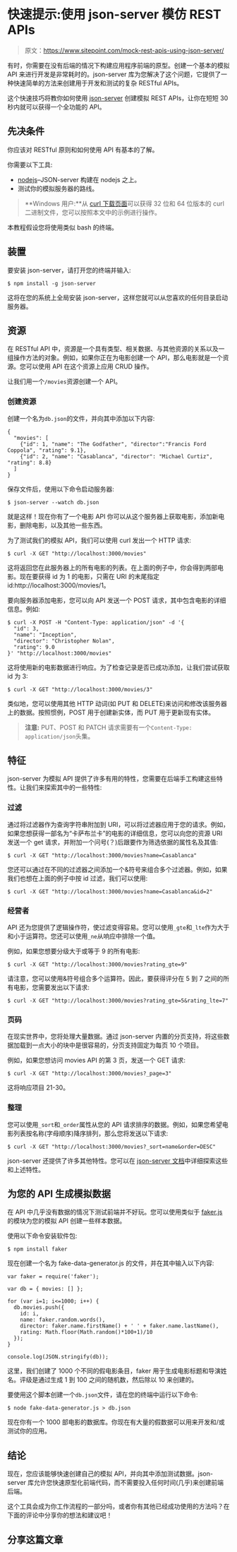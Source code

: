# 快速提示:使用 json-server 模仿 REST APIs

> 原文：<https://www.sitepoint.com/mock-rest-apis-using-json-server/>

有时，你需要在没有后端的情况下构建应用程序前端的原型。创建一个基本的模拟 API 来进行开发是非常耗时的。json-server 库为您解决了这个问题，它提供了一种快速简单的方法来创建用于开发和测试的复杂 RESTful APIs。

这个快速技巧将教你如何使用 [json-server](https://github.com/typicode/json-server) 创建模拟 REST APIs，让你在短短 30 秒内就可以获得一个全功能的 API。

## 先决条件

你应该对 RESTful 原则和如何使用 API 有基本的了解。

你需要以下工具:

*   [nodejs](https://nodejs.org/en/)–JSON-server 构建在 nodejs 之上。
*   测试你的模拟服务器的路线。

> **Windows 用户:**从 [curl 下载页面](https://curl.haxx.se/download.html)可以获得 32 位和 64 位版本的 curl 二进制文件，您可以按照本文中的示例进行操作。

本教程假设您将使用类似 bash 的终端。

## 装置

要安装 json-server，请打开您的终端并输入:

```
$ npm install -g json-server 
```

这将在您的系统上全局安装 json-server，这样您就可以从您喜欢的任何目录启动服务器。

## 资源

在 RESTful API 中，资源是一个具有类型、相关数据、与其他资源的关系以及一组操作方法的对象。例如，如果你正在为电影创建一个 API，那么电影就是一个资源。您可以使用 API 在这个资源上应用 CRUD 操作。

让我们用一个`/movies`资源创建一个 API。

### 创建资源

创建一个名为`db.json`的文件，并向其中添加以下内容:

```
{
  "movies": [
    {"id": 1, "name": "The Godfather", "director":"Francis Ford Coppola", "rating": 9.1},
    {"id": 2, "name": "Casablanca", "director": "Michael Curtiz", "rating": 8.8}
  ]
} 
```

保存文件后，使用以下命令启动服务器:

```
$ json-server --watch db.json 
```

就是这样！现在你有了一个电影 API 你可以从这个服务器上获取电影，添加新电影，删除电影，以及其他一些东西。

为了测试我们的模拟 API，我们可以使用 curl 发出一个 HTTP 请求:

```
$ curl -X GET "http://localhost:3000/movies" 
```

这将返回您在此服务器上的所有电影的列表。在上面的例子中，你会得到两部电影。现在要获得 id 为 1 的电影，只需在 URI 的末尾指定 id:http://localhost:3000/movies/1。

要向服务器添加电影，您可以向 API 发送一个 POST 请求，其中包含电影的详细信息。例如:

```
$ curl -X POST -H "Content-Type: application/json" -d '{
  "id": 3,
  "name": "Inception",
  "director": "Christopher Nolan",
  "rating": 9.0
}' "http://localhost:3000/movies" 
```

这将使用新的电影数据进行响应。为了检查记录是否已成功添加，让我们尝试获取 id 为 3:

```
$ curl -X GET "http://localhost:3000/movies/3" 
```

类似地，您可以使用其他 HTTP 动词(如 PUT 和 DELETE)来访问和修改该服务器上的数据。按照惯例，POST 用于创建新实体，而 PUT 用于更新现有实体。

> **注意:** PUT、POST 和 PATCH 请求需要有一个`Content-Type: application/json`头集。

## 特征

json-server 为模拟 API 提供了许多有用的特性，您需要在后端手工构建这些特性。让我们来探索其中的一些特性:

### 过滤

通过将过滤器作为查询字符串附加到 URI，可以将过滤器应用于您的请求。例如，如果您想获得一部名为“卡萨布兰卡”的电影的详细信息，您可以向您的资源 URI 发送一个 get 请求，并附加一个问号(？)后跟要作为筛选依据的属性名及其值:

```
$ curl -X GET "http://localhost:3000/movies?name=Casablanca" 
```

您还可以通过在不同的过滤器之间添加一个&符号来组合多个过滤器。例如，如果我们也想在上面的例子中按 id 过滤，我们可以使用:

```
$ curl -X GET "http://localhost:3000/movies?name=Casablanca&id=2" 
```

### 经营者

API 还为您提供了逻辑操作符，使过滤变得容易。您可以使用`_gte`和`_lte`作为大于和小于运算符。您还可以使用`_ne`从响应中排除一个值。

例如，如果您想要分级大于或等于 9 的所有电影:

```
$ curl -X GET "http://localhost:3000/movies?rating_gte=9" 
```

请注意，您可以使用&符号组合多个运算符。因此，要获得评分在 5 到 7 之间的所有电影，您需要发出以下请求:

```
$ curl -X GET "http://localhost:3000/movies?rating_gte=5&rating_lte=7" 
```

### 页码

在现实世界中，您将处理大量数据。通过 json-server 内置的分页支持，将这些数据加载到一点大小的块中是很容易的，分页支持固定为每页 10 个项目。

例如，如果您想访问 movies API 的第 3 页，发送一个 GET 请求:

```
$ curl -X GET "http://localhost:3000/movies?_page=3" 
```

这将响应项目 21-30。

### 整理

您可以使用`_sort`和`_order`属性从您的 API 请求排序的数据。例如，如果您希望电影列表按名称(字母顺序)降序排列，那么您将发送以下请求:

```
$ curl -X GET "http://localhost:3000/movies?_sort=name&order=DESC" 
```

json-server 还提供了许多其他特性。您可以在 [json-server 文档](https://github.com/typicode/json-server)中详细探索这些和上述特性。

## 为您的 API 生成模拟数据

在 API 中几乎没有数据的情况下测试前端并不好玩。您可以使用类似于 [faker.js](https://github.com/marak/Faker.js/) 的模块为您的模拟 API 创建一些样本数据。

使用以下命令安装软件包:

```
$ npm install faker 
```

现在创建一个名为 fake-data-generator.js 的文件，并在其中输入以下内容:

```
var faker = require('faker');

var db = { movies: [] };

for (var i=1; i<=1000; i++) {
  db.movies.push({
    id: i,
    name: faker.random.words(),
    director: faker.name.firstName() + ' ' + faker.name.lastName(),
    rating: Math.floor(Math.random()*100+1)/10
  });
}

console.log(JSON.stringify(db)); 
```

这里，我们创建了 1000 个不同的假电影条目，faker 用于生成电影标题和导演姓名。评级是通过生成 1 到 100 之间的随机数，然后除以 10 来创建的。

要使用这个脚本创建一个`db.json`文件，请在您的终端中运行以下命令:

```
$ node fake-data-generator.js > db.json 
```

现在你有一个 1000 部电影的数据库。你现在有大量的假数据可以用来开发和/或测试你的应用。

## 结论

现在，您应该能够快速创建自己的模拟 API，并向其中添加测试数据。json-server 库允许您快速原型化前端代码，而不需要投入任何时间(几乎)来创建前端后端。

这个工具会成为你工作流程的一部分吗，或者你有其他已经成功使用的方法吗？在下面的评论中分享你的想法和建议吧！

## 分享这篇文章